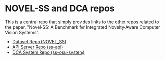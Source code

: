# NOVEL-SS and DCA repos
This is a central repo that simply provides links to the other repos related to the paper, "Novel-SS: A Benchmark for Integrated Novelty-Aware Computer Vision Systems".

- [Dataset Repo (NOVEL_SS)](https://github.com/Irenetema/NOVEL_SS)
- [API Server Repo (ss-api)](https://github.com/guyera/ss-api)
- [DCA System Repo (ss-osu-system)](https://github.com/guyera/ss-osu-system)
